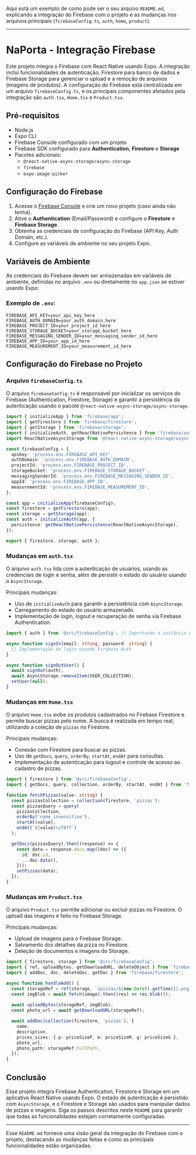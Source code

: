 Aqui está um exemplo de como pode ser o seu arquivo `README.md`, explicando a integração do Firebase com o projeto e as mudanças nos arquivos principais (`firebaseConfig.ts`, `auth`, `home`, `product`).

---

# NaPorta - Integração Firebase

Este projeto integra o Firebase com React Native usando Expo. A integração inclui funcionalidades de autenticação, Firestore para banco de dados e Firebase Storage para gerenciar o upload e a remoção de arquivos (imagens de produtos). A configuração do Firebase está centralizada em um arquivo `firebaseConfig.ts`, e os principais componentes afetados pela integração são `auth.tsx`, `Home.tsx` e `Product.tsx`.

## Pré-requisitos

- Node.js
- Expo CLI
- Firebase Console configurado com um projeto
- Firebase SDK configurado para **Authentication**, **Firestore** e **Storage**
- Pacotes adicionais:
  - `@react-native-async-storage/async-storage`
  - `firebase`
  - `expo-image-picker`

## Configuração do Firebase

1. Acesse o [Firebase Console](https://console.firebase.google.com/) e crie um novo projeto (caso ainda não tenha).
2. Ative o **Authentication** (Email/Password) e configure o **Firestore** e **Firebase Storage**.
3. Obtenha as credenciais de configuração do Firebase (API Key, Auth Domain, etc.).
4. Configure as variáveis de ambiente no seu projeto Expo.

## Variáveis de Ambiente

As credenciais do Firebase devem ser armazenadas em variáveis de ambiente, definidas no arquivo `.env` ou diretamente no `app.json` se estiver usando Expo:

### Exemplo de `.env`:

```env
FIREBASE_API_KEY=your_api_key_here
FIREBASE_AUTH_DOMAIN=your_auth_domain_here
FIREBASE_PROJECT_ID=your_project_id_here
FIREBASE_STORAGE_BUCKET=your_storage_bucket_here
FIREBASE_MESSAGING_SENDER_ID=your_messaging_sender_id_here
FIREBASE_APP_ID=your_app_id_here
FIREBASE_MEASUREMENT_ID=your_measurement_id_here
```

## Configuração do Firebase no Projeto

### Arquivo `firebaseConfig.ts`

O arquivo `firebaseConfig.ts` é responsável por inicializar os serviços do Firebase (Authentication, Firestore, Storage) e garantir a persistência da autenticação usando o pacote `@react-native-async-storage/async-storage`.

```typescript
import { initializeApp } from 'firebase/app';
import { getFirestore } from 'firebase/firestore';
import { getStorage } from 'firebase/storage';
import { initializeAuth, getReactNativePersistence } from 'firebase/auth';
import ReactNativeAsyncStorage from '@react-native-async-storage/async-storage';

const firebaseConfig = {
  apiKey: 'process.env.FIREBASE_API_KEY',
  authDomain: 'process.env.FIREBASE_AUTH_DOMAIN',
  projectId: 'process.env.FIREBASE_PROJECT_ID',
  storageBucket: 'process.env.FIREBASE_STORAGE_BUCKET',
  messagingSenderId: 'process.env.FIREBASE_MESSAGING_SENDER_ID',
  appId: 'process.env.FIREBASE_APP_ID',
  measurementId: 'process.env.FIREBASE_MEASUREMENT_ID',
};

const app = initializeApp(firebaseConfig);
const firestore = getFirestore(app);
const storage = getStorage(app);
const auth = initializeAuth(app, {
  persistence: getReactNativePersistence(ReactNativeAsyncStorage),
});

export { firestore, storage, auth };
```

### Mudanças em `auth.tsx`

O arquivo `auth.tsx` lida com a autenticação de usuários, usando as credenciais de login e senha, além de persistir o estado do usuário usando o `AsyncStorage`.

Principais mudanças:
- Uso de `initializeAuth` para garantir a persistência com `AsyncStorage`.
- Carregamento do estado do usuário armazenado.
- Implementação de login, logout e recuperação de senha via Firebase Authentication.

```typescript
import { auth } from '@src/firebaseConfig'; // Importando a instância de auth configurada com persistência

async function signIn(email: string, password: string) {
  // Implementação do login usando Firebase Auth
}

async function signOutUser() {
  await signOut(auth);
  await AsyncStorage.removeItem(USER_COLLECTION);
  setUser(null);
}
```

### Mudanças em `Home.tsx`

O arquivo `Home.tsx` exibe os produtos cadastrados no Firebase Firestore e permite buscar pizzas pelo nome. A busca é realizada em tempo real, utilizando a coleção de `pizzas` no Firestore.

Principais mudanças:
- Conexão com Firestore para buscar as pizzas.
- Uso de `getDocs`, `query`, `orderBy`, `startAt`, `endAt` para consultas.
- Implementação de autenticação para logout e controle de acesso ao cadastro de pizzas.

```typescript
import { firestore } from '@src/firebaseConfig';
import { getDocs, query, collection, orderBy, startAt, endAt } from 'firebase/firestore';

function fetchPizzas(value: string) {
  const pizzasCollection = collection(firestore, 'pizzas');
  const pizzasQuery = query(
    pizzasCollection,
    orderBy('name_insensitive'),
    startAt(value),
    endAt(`${value}\uf8ff`)
  );

  getDocs(pizzasQuery).then((response) => {
    const data = response.docs.map((doc) => ({
      id: doc.id,
      ...doc.data(),
    }));
    setPizzas(data);
  });
}
```

### Mudanças em `Product.tsx`

O arquivo `Product.tsx` permite adicionar ou excluir pizzas no Firestore. O upload das imagens é feito no Firebase Storage.

Principais mudanças:
- Upload de imagens para o Firebase Storage.
- Salvamento dos detalhes da pizza no Firestore.
- Deleção de documentos e imagens do Storage.

```typescript
import { firestore, storage } from '@src/firebaseConfig';
import { ref, uploadBytes, getDownloadURL, deleteObject } from 'firebase/storage';
import { addDoc, doc, deleteDoc, getDoc } from 'firebase/firestore';

async function handleAdd() {
  const storageRef = ref(storage, `/pizzas/${new Date().getTime()}.png`);
  const imgBlob = await fetch(image).then((res) => res.blob());
  
  await uploadBytes(storageRef, imgBlob);
  const photo_url = await getDownloadURL(storageRef);

  await addDoc(collection(firestore, 'pizzas'), {
    name,
    description,
    prices_sizes: { p: priceSizeP, m: priceSizeM, g: priceSizeG },
    photo_url,
    photo_path: storageRef.fullPath,
  });
}
```

## Conclusão

Esse projeto integra Firebase Authentication, Firestore e Storage em um aplicativo React Native usando Expo. O estado de autenticação é persistido com `AsyncStorage`, e o Firestore e Storage são usados para manipular dados de pizzas e imagens. Siga os passos descritos neste `README` para garantir que todas as funcionalidades estejam corretamente configuradas.

--- 

Esse `README.md` fornece uma visão geral da integração do Firebase com o projeto, destacando as mudanças feitas e como as principais funcionalidades estão organizadas.
